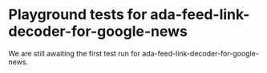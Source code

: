 # Playground tests for ada-feed-link-decoder-for-google-news
We are still awaiting the first test run for ada-feed-link-decoder-for-google-news.
